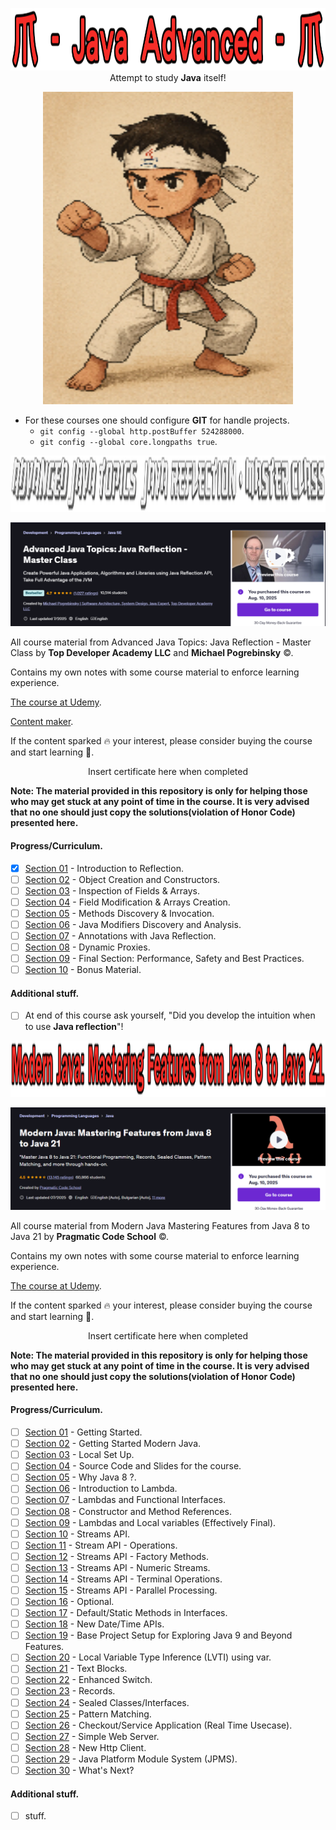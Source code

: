 

<p align="center">
    <img id="studying" src="JavaAdvancedCaption.png" style="height: 100px; width: 900px;">
  <text>Attempt to study <b>Java</b> itself!</text>
</p>

<p align="center">
   <img src="ReadyForStudyJavaInDepthOSSSSS.png" alt="alt text" width="400" height="500"/>
</p>

- For these courses one should configure **GIT** for handle projects.
    - `git config --global http.postBuffer 524288000`.
    - `git config --global core.longpaths true`.

<p align="center">
    <img id="Advanced Java Topics: Java Reflection - Master Class" src="Advanced Java Topics Java Reflection Master Class caption.png" style="height: 90px; width: 900px;">
</p>

![Advanced Java Topics: Java Reflection - Master Class]( Advanced%20Java%20Topics%20Java%20Reflection%20Master%20Class%20desc.png)

All course material from Advanced Java Topics: Java Reflection - Master Class
by **Top Developer Academy LLC** and **Michael Pogrebinsky** ©. 

Contains my own notes with some course material to enforce learning experience.

<!-- add this comment later 
This repository is made with [![Eclipse](https://img.shields.io/badge/Eclipse-FE7A16.svg?logo=Eclipse&logoColor=white)](#), therefore it will include configuration files which are related to this IDE this approach will be favored for now. ⚙️ -->

[The course at Udemy](https://www.udemy.com/course/java-reflection-master-class/). 

[Content maker](https://topdeveloperacademy.com/).


If the content sparked :fire: your interest, please consider buying the course and start learning :book:.

<!-- 
Linkedin puts this shit front, when clicking from private mode x(. Need to put this to make jump working every case
?trk=public_profile_see-credential 
-->

<div align="center">
    Insert certificate here when completed
</div>


**Note: The material provided in this repository is only for helping those who may get stuck at any point of time in the course. It is very advised that no one should just copy the solutions(violation of Honor Code) presented here.**

#### Progress/Curriculum.

- [x] [Section 01](#) - Introduction to Reflection.
- [ ] [Section 02](#) - Object Creation and Constructors. 
- [ ] [Section 03](#) - Inspection of Fields & Arrays.
- [ ] [Section 04](#) - Field Modification & Arrays Creation. 
- [ ] [Section 05](#) - Methods Discovery & Invocation. 
- [ ] [Section 06](#) - Java Modifiers Discovery and Analysis. 
- [ ] [Section 07](#) - Annotations with Java Reflection.
- [ ] [Section 08](#) - Dynamic Proxies.
- [ ] [Section 09](#) - Final Section: Performance, Safety and Best Practices.
- [ ] [Section 10](#) - Bonus Material.

#### Additional stuff.

- [ ] At end of this course ask yourself, "Did you develop the intuition when to use **Java reflection**"!


<p align="center">
    <img id="Modern Java Mastering Features from Java 8 to Java 21" src="Modern Java Mastering Features from Java 8 to Java 21 caption.png" style="height: 90px; width: 900px;">
</p>

![Modern Java Mastering Features from Java 8 to Java 21]( Modern%20Java%20Mastering%20Features%20from%20Java%208%20to%20Java%2021%20desc.PNG)

All course material from Modern Java Mastering Features from Java 8 to Java 21
by **Pragmatic Code School** ©. 

Contains my own notes with some course material to enforce learning experience.

<!-- add this comment later 
This repository is made with [![Eclipse](https://img.shields.io/badge/Eclipse-FE7A16.svg?logo=Eclipse&logoColor=white)](#), therefore it will include configuration files which are related to this IDE this approach will be favored for now. ⚙️ -->

[The course at Udemy](https://www.udemy.com/course/modern-java-learn-java-8-features-by-coding-it/). 


If the content sparked :fire: your interest, please consider buying the course and start learning :book:.

<!-- 
Linkedin puts this shit front, when clicking from private mode x(. Need to put this to make jump working every case
?trk=public_profile_see-credential 
-->

<div align="center">
    Insert certificate here when completed
</div>


**Note: The material provided in this repository is only for helping those who may get stuck at any point of time in the course. It is very advised that no one should just copy the solutions(violation of Honor Code) presented here.**

#### Progress/Curriculum.

- [ ] [Section 01](#) - Getting Started.
- [ ] [Section 02](#) - Getting Started Modern Java.  
- [ ] [Section 03](#) - Local Set Up.  
- [ ] [Section 04](#) - Source Code and Slides for the course.  
- [ ] [Section 05](#) - Why Java 8 ?.  
- [ ] [Section 06](#) - Introduction to Lambda.  
- [ ] [Section 07](#) - Lambdas and Functional Interfaces.  
- [ ] [Section 08](#) - Constructor and Method References.  
- [ ] [Section 09](#) - Lambdas and Local variables (Effectively Final).  
- [ ] [Section 10](#) - Streams API.  
- [ ] [Section 11](#) - Stream API - Operations.  
- [ ] [Section 12](#) - Streams API - Factory Methods.  
- [ ] [Section 13](#) - Streams API - Numeric Streams.  
- [ ] [Section 14](#) - Streams API - Terminal Operations.  
- [ ] [Section 15](#) - Streams API - Parallel Processing.  
- [ ] [Section 16](#) - Optional.  
- [ ] [Section 17](#) - Default/Static Methods in Interfaces.  
- [ ] [Section 18](#) - New Date/Time APIs.  
- [ ] [Section 19](#) - Base Project Setup for Exploring Java 9 and Beyond Features.  
- [ ] [Section 20](#) - Local Variable Type Inference (LVTI) using var.  
- [ ] [Section 21](#) - Text Blocks.  
- [ ] [Section 22](#) - Enhanced Switch.  
- [ ] [Section 23](#) - Records.  
- [ ] [Section 24](#) - Sealed Classes/Interfaces.  
- [ ] [Section 25](#) - Pattern Matching.  
- [ ] [Section 26](#) - Checkout/Service Application (Real Time Usecase).  
- [ ] [Section 27](#) - Simple Web Server.  
- [ ] [Section 28](#) - New Http Client.  
- [ ] [Section 29](#) - Java Platform Module System (JPMS).  
- [ ] [Section 30](#) - What's Next?  

#### Additional stuff.

- [ ] stuff.

